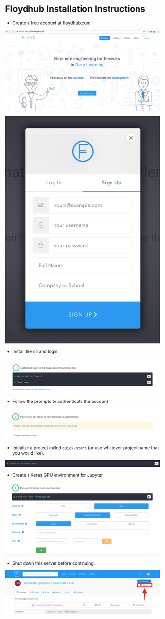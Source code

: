 # Floydhub Installation Instructions

* Create a free account at [floydhub.com](https://www.floydhub.com)

![floydhubdotcom.png](Images/floydhubdotcom.png)

![floydhub-signup.png](Images/floydhub-signup.png)

* Install the cli and login

![floydhub-cli.png](Images/floydhub-cli.png)

* Follow the prompts to authenticate the account

![floydhub-auth.png](Images/floydhub-auth.png)

* Initialize a project called `quick-start` (or use whatever project name that you would like).

![floydhub-init.png](Images/floydhub-init.png)

* Create a Keras GPU environment for Jupyter

![floydhub-jupyter.png](Images/floydhub-jupyter.png)

* Shut down this server before continuing.

![floydhub-shutdown.png](Images/floydhub-shutdown.png)
